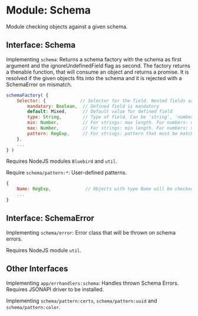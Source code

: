 # Module: Schema

Module checking objects against a given schema.


## Interface: Schema

Implementing ```schema```: Returns a schema factory with the schema as first argument and the ignoreUndefinedField flag as second. The factory returns a thenable function, that will consume an object and returns a promise. It is resolved if the given objects fits into the schema and it is rejected with a SchemaError on mismatch.
``` Javascript
schemaFactory( {
	Selector: {             // Selector for the field. Nested fields are depacked with '.' delimiter
		mandatory: Boolean,  // Defined field is mandatory
		default: Mixed,      // Default value for defined field
		type: String,        // Type of field. Can be 'string', 'number', 'array', 'date', 'object' or extended by pattern modules.
		min: Number,         // For strings: max length. For numbers: max value
		max: Number,         // For strings: min length. For numbers: min value
		pattern: RegExp,     // For strings: pattern that must be matching
	},
	...
} )
```

Requires NodeJS modules  ```Bluebird``` and ```util```.

Require ```schema/pattern:*```: User-defined patterns.
``` Javascript
{
	Name: RegExp,             // Objects with type Name will be checked against the given RegExp
	...
}
```

## Interface: SchemaError

Implementing ```schema/error```: Error class that will be thrown on schema errors.

Requires NodeJS module ```util```.


## Other Interfaces

Implementing ```app/errhandlers:schema```: Handles thrown Schema Errors. Requires JSONAPI driver to be installed.

Implementing ```schema/pattern:certs```, ```schema/pattern:uuid``` and ```schema/pattern:color```.
